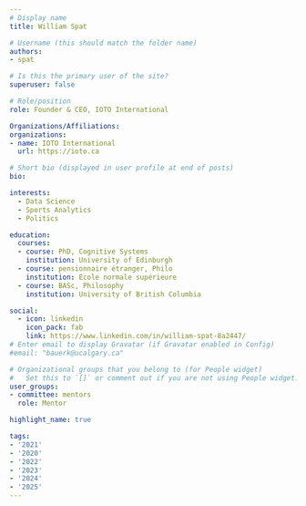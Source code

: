 ```yaml
---
# Display name
title: William Spat

# Username (this should match the folder name)
authors:
- spat

# Is this the primary user of the site?
superuser: false

# Role/position
role: Founder & CEO, IOTO International

Organizations/Affiliations:
organizations:
- name: IOTO International
  url: https://ioto.ca

# Short bio (displayed in user profile at end of posts)
bio:

interests:
  - Data Science
  - Sports Analytics
  - Politics

education:
  courses:
  - course: PhD, Cognitive Systems
    institution: University of Edinburgh
  - course: pensionnaire étranger, Philo
    institution: Ecole normale supérieure
  - course: BASc, Philosophy
    institution: University of British Columbia

social:
  - icon: linkedin
    icon_pack: fab
    link: https://www.linkedin.com/in/william-spat-8a2447/
# Enter email to display Gravatar (if Gravatar enabled in Config)
#email: "bauerk@ucalgary.ca"

# Organizational groups that you belong to (for People widget)
#   Set this to `[]` or comment out if you are not using People widget.
user_groups:
- committee: mentors
  role: Mentor

highlight_name: true

tags:
- '2021'
- '2020'
- '2022'
- '2023'
- '2024'
- '2025'
---
```

